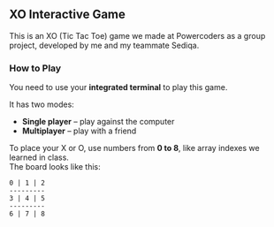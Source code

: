 ## XO Interactive Game

This is an XO (Tic Tac Toe) game we made at Powercoders as a group project, developed by me and my teammate Sediqa.

### How to Play

You need to use your **integrated terminal** to play this game.

It has two modes:
- **Single player** – play against the computer
- **Multiplayer** – play with a friend

To place your X or O, use numbers from **0 to 8**, like array indexes we learned in class.  
The board looks like this:

```
0 | 1 | 2
---------
3 | 4 | 5
---------
6 | 7 | 8
```

